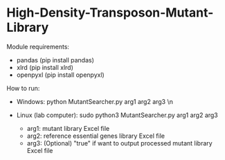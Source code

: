 # High-Density-Transposon-Mutant-Library

Module requirements:
- pandas (pip install pandas)
- xlrd (pip install xlrd)
- openpyxl (pip install openpyxl)

How to run:
- Windows: python MutantSearcher.py arg1 arg2 arg3 \n
- Linux (lab computer): sudo python3 MutantSearcher.py arg1 arg2 arg3

  - arg1: mutant library Excel file
  - arg2: reference essential genes library Excel file
  - arg3: (Optional) "true" if want to output processed mutant library Excel file
